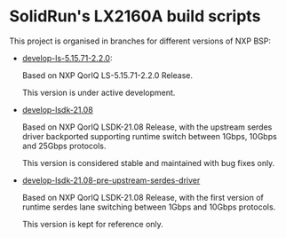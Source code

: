 # SolidRun's LX2160A build scripts

This project is organised in branches for different versions of NXP BSP:

- [develop-ls-5.15.71-2.2.0](https://github.com/SolidRun/lx2160a_build/tree/develop-ls-5.15.71-2.2.0):

  Based on NXP QorIQ LS-5.15.71-2.2.0 Release.

  This version is under active development.

- [develop-lsdk-21.08](https://github.com/SolidRun/lx2160a_build/tree/develop-lsdk-21.08)

  Based on NXP QorIQ LSDK-21.08 Release, with the upstream serdes driver
  backported supporting runtime switch between 1Gbps, 10Gbps and 25Gbps protocols.

  This version is considered stable and maintained with bug fixes only.

- [develop-lsdk-21.08-pre-upstream-serdes-driver](https://github.com/SolidRun/lx2160a_build/tree/develop-lsdk-21.08-pre-upstream-serdes-driver)

  Based on NXP QorIQ LSDK-21.08 Release, with the first version of runtime
  serdes lane switching between 1Gbps and 10Gbps protocols.

  This version is kept for reference only.
